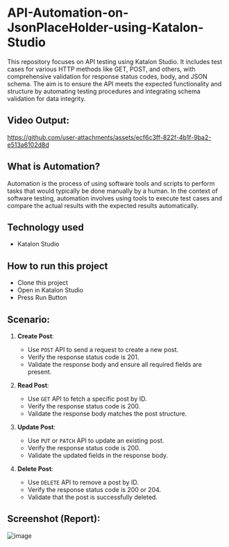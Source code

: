 #  API-Automation-on-JsonPlaceHolder-using-Katalon-Studio

This repository focuses on API testing using Katalon Studio. It includes test cases for various HTTP methods like GET, POST, and others, with comprehensive validation for response status codes, body, and JSON schema. The aim is to ensure the API meets the expected functionality and structure by automating testing procedures and integrating schema validation for data integrity.

## Video Output:

https://github.com/user-attachments/assets/ecf6c3ff-822f-4b1f-9ba2-e513a6102d8d

## What is Automation?

Automation is the process of using software tools and scripts to perform tasks that would typically be done manually by a human. In the context of software testing, automation involves using tools to execute test cases and compare the actual results with the expected results automatically.

## Technology used
- Katalon Studio

## How to run this project

- Clone this project
- Open in Katalon Studio
- Press Run Button

## Scenario:

1. **Create Post**:
   - Use `POST` API to send a request to create a new post.
   - Verify the response status code is 201.
   - Validate the response body and ensure all required fields are present.

2. **Read Post**:
   - Use `GET` API to fetch a specific post by ID.
   - Verify the response status code is 200.
   - Validate the response body matches the post structure.

3. **Update Post**:
   - Use `PUT` or `PATCH` API to update an existing post.
   - Verify the response status code is 200.
   - Validate the updated fields in the response body.

4. **Delete Post**:
   - Use `DELETE` API to remove a post by ID.
   - Verify the response status code is 200 or 204.
   - Validate that the post is successfully deleted.

## Screenshot (Report):

![image](https://github.com/user-attachments/assets/1784c188-f91c-447f-af44-d7f133f560e6)

